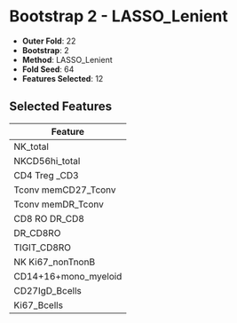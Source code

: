 # Bootstrap 2 - LASSO_Lenient

- **Outer Fold**: 22
- **Bootstrap**: 2
- **Method**: LASSO_Lenient
- **Fold Seed**: 64
- **Features Selected**: 12

## Selected Features

| Feature |
|---------|
| NK_total |
| NKCD56hi_total |
| CD4 Treg _CD3 |
| Tconv memCD27_Tconv |
| Tconv memDR_Tconv |
| CD8 RO DR_CD8 |
| DR_CD8RO |
| TIGIT_CD8RO |
| NK Ki67_nonTnonB |
| CD14+16+mono_myeloid |
| CD27IgD_Bcells |
| Ki67_Bcells |
